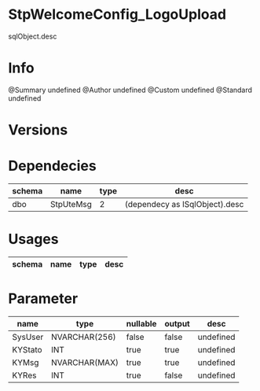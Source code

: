 # StpWelcomeConfig_LogoUpload
sqlObject.desc

# Info 
@Summary undefined
@Author undefined
@Custom undefined
@Standard undefined
# Versions 
# Dependecies 

| schema      | name      | type       | desc          |
| ------ | -------- | -------- | ------ |
| dbo | StpUteMsg | 2 | (dependecy as ISqlObject).desc |
# Usages 

| schema      | name      | type       | desc          |
| ------ | -------- | -------- | ------ |
# Parameter

| name      | type      | nullable      | output       | desc          |
| ------ | -------- | -------- | -------- | ------ |
| SysUser | NVARCHAR(256) | false | false | undefined |
| KYStato | INT | true | true | undefined |
| KYMsg | NVARCHAR(MAX) | true | true | undefined |
| KYRes | INT | true | false | undefined |
